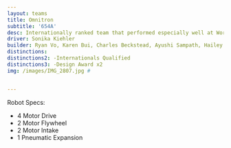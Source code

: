 ```yaml
---
layout: teams
title: Omnitron
subtitle: '654A'
desc: Internationally ranked team that performed especially well at Worlds
driver: Sonika Kiehler
builder: Ryan Vo, Karen Bui, Charles Beckstead, Ayushi Sampath, Hailey Beckstead, Jacob Mitchell, Nex
distinctions: 
distinctions2: -Internationals Qualified
distinctions3: -Design Award x2
img: /images/IMG_2807.jpg #


---
```

Robot Specs:
- 4 Motor Drive
- 2 Motor Flywheel
- 2 Motor Intake
- 1 Pneumatic Expansion
